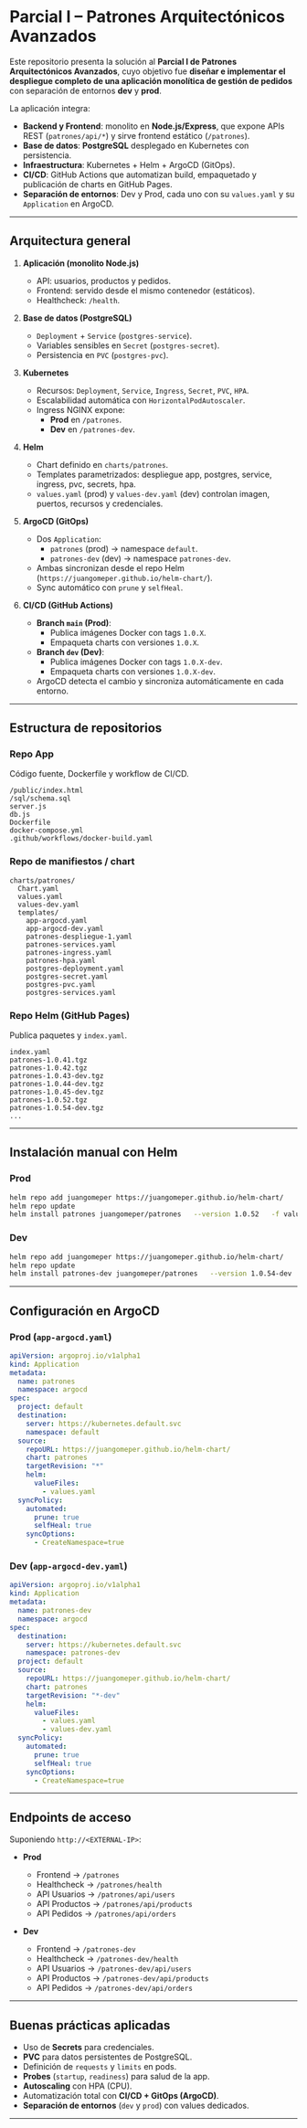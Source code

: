 # Parcial I – Patrones Arquitectónicos Avanzados

Este repositorio presenta la solución al **Parcial I de Patrones Arquitectónicos Avanzados**, cuyo objetivo fue **diseñar e implementar el despliegue completo de una aplicación monolítica de gestión de pedidos** con separación de entornos **dev** y **prod**.

La aplicación integra:

- **Backend y Frontend**: monolito en **Node.js/Express**, que expone APIs REST (`patrones/api/*`) y sirve frontend estático (`/patrones`).
- **Base de datos**: **PostgreSQL** desplegado en Kubernetes con persistencia.
- **Infraestructura**: Kubernetes + Helm + ArgoCD (GitOps).
- **CI/CD**: GitHub Actions que automatizan build, empaquetado y publicación de charts en GitHub Pages.
- **Separación de entornos**: Dev y Prod, cada uno con su `values.yaml` y su `Application` en ArgoCD.

---

## Arquitectura general

1. **Aplicación (monolito Node.js)**
   - API: usuarios, productos y pedidos.
   - Frontend: servido desde el mismo contenedor (estáticos).
   - Healthcheck: `/health`.

2. **Base de datos (PostgreSQL)**
   - `Deployment` + `Service` (`postgres-service`).
   - Variables sensibles en `Secret` (`postgres-secret`).
   - Persistencia en `PVC` (`postgres-pvc`).

3. **Kubernetes**
   - Recursos: `Deployment`, `Service`, `Ingress`, `Secret`, `PVC`, `HPA`.
   - Escalabilidad automática con `HorizontalPodAutoscaler`.
   - Ingress NGINX expone:
     - **Prod** en `/patrones`.
     - **Dev** en `/patrones-dev`.

4. **Helm**
   - Chart definido en `charts/patrones`.
   - Templates parametrizados: despliegue app, postgres, service, ingress, pvc, secrets, hpa.
   - `values.yaml` (prod) y `values-dev.yaml` (dev) controlan imagen, puertos, recursos y credenciales.

5. **ArgoCD (GitOps)**
   - Dos `Application`:
     - `patrones` (prod) → namespace `default`.
     - `patrones-dev` (dev) → namespace `patrones-dev`.
   - Ambas sincronizan desde el repo Helm (`https://juangomeper.github.io/helm-chart/`).
   - Sync automático con `prune` y `selfHeal`.

6. **CI/CD (GitHub Actions)**
   - **Branch `main` (Prod)**:
     - Publica imágenes Docker con tags `1.0.X`.
     - Empaqueta charts con versiones `1.0.X`.
   - **Branch `dev` (Dev)**:
     - Publica imágenes Docker con tags `1.0.X-dev`.
     - Empaqueta charts con versiones `1.0.X-dev`.
   - ArgoCD detecta el cambio y sincroniza automáticamente en cada entorno.

---

## Estructura de repositorios

### **Repo App**
Código fuente, Dockerfile y workflow de CI/CD.
```
/public/index.html
/sql/schema.sql
server.js
db.js
Dockerfile
docker-compose.yml
.github/workflows/docker-build.yaml
```

### **Repo de manifiestos / chart**
```
charts/patrones/
  Chart.yaml
  values.yaml
  values-dev.yaml
  templates/
    app-argocd.yaml
    app-argocd-dev.yaml
    patrones-despliegue-1.yaml
    patrones-services.yaml
    patrones-ingress.yaml
    patrones-hpa.yaml
    postgres-deployment.yaml
    postgres-secret.yaml
    postgres-pvc.yaml
    postgres-services.yaml
```

### **Repo Helm (GitHub Pages)**
Publica paquetes y `index.yaml`.
```
index.yaml
patrones-1.0.41.tgz
patrones-1.0.42.tgz
patrones-1.0.43-dev.tgz
patrones-1.0.44-dev.tgz
patrones-1.0.45-dev.tgz
patrones-1.0.52.tgz
patrones-1.0.54-dev.tgz
...
```

---

## Instalación manual con Helm

### **Prod**
```bash
helm repo add juangomeper https://juangomeper.github.io/helm-chart/
helm repo update
helm install patrones juangomeper/patrones   --version 1.0.52   -f values.yaml   -n default --create-namespace
```

### **Dev**
```bash
helm repo add juangomeper https://juangomeper.github.io/helm-chart/
helm repo update
helm install patrones-dev juangomeper/patrones   --version 1.0.54-dev   -f values-dev.yaml   -n patrones-dev --create-namespace
```

---

## Configuración en ArgoCD

### **Prod (`app-argocd.yaml`)**
```yaml
apiVersion: argoproj.io/v1alpha1
kind: Application
metadata:
  name: patrones
  namespace: argocd
spec:
  project: default
  destination:
    server: https://kubernetes.default.svc
    namespace: default
  source:
    repoURL: https://juangomeper.github.io/helm-chart/
    chart: patrones
    targetRevision: "*"
    helm:
      valueFiles:
        - values.yaml
  syncPolicy:
    automated:
      prune: true
      selfHeal: true
    syncOptions:
      - CreateNamespace=true
```

### **Dev (`app-argocd-dev.yaml`)**
```yaml
apiVersion: argoproj.io/v1alpha1
kind: Application
metadata:
  name: patrones-dev
  namespace: argocd
spec:
  destination:
    server: https://kubernetes.default.svc
    namespace: patrones-dev
  project: default
  source:
    repoURL: https://juangomeper.github.io/helm-chart/
    chart: patrones
    targetRevision: "*-dev"
    helm:
      valueFiles:
        - values.yaml
        - values-dev.yaml
  syncPolicy:
    automated:
      prune: true
      selfHeal: true
    syncOptions:
      - CreateNamespace=true
```

---

## Endpoints de acceso

Suponiendo `http://<EXTERNAL-IP>`:

- **Prod**
  - Frontend → `/patrones`
  - Healthcheck → `/patrones/health`
  - API Usuarios → `/patrones/api/users`
  - API Productos → `/patrones/api/products`
  - API Pedidos → `/patrones/api/orders`

- **Dev**
  - Frontend → `/patrones-dev`
  - Healthcheck → `/patrones-dev/health`
  - API Usuarios → `/patrones-dev/api/users`
  - API Productos → `/patrones-dev/api/products`
  - API Pedidos → `/patrones-dev/api/orders`

---

## Buenas prácticas aplicadas

- Uso de **Secrets** para credenciales.
- **PVC** para datos persistentes de PostgreSQL.
- Definición de `requests` y `limits` en pods.
- **Probes** (`startup`, `readiness`) para salud de la app.
- **Autoscaling** con HPA (CPU).
- Automatización total con **CI/CD + GitOps (ArgoCD)**.
- **Separación de entornos** (`dev` y `prod`) con values dedicados.

---